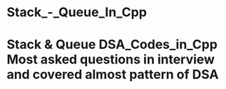 # Stack_-_Queue_In_Cpp
# Stack &amp; Queue DSA_Codes_in_Cpp Most asked questions in interview and covered almost pattern of DSA
